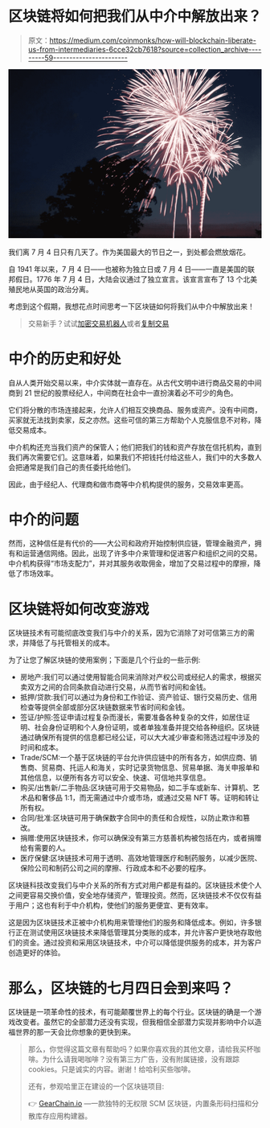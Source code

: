 # 区块链将如何把我们从中介中解放出来？

> 原文：<https://medium.com/coinmonks/how-will-blockchain-liberate-us-from-intermediaries-6cce32cb7618?source=collection_archive---------59----------------------->

![](img/19ee0885f5c11a57be28f6534356f709.png)

我们离 7 月 4 日只有几天了。作为美国最大的节日之一，到处都会燃放烟花。

自 1941 年以来，7 月 4 日——也被称为独立日或 7 月 4 日——一直是美国的联邦假日。1776 年 7 月 4 日，大陆会议通过了独立宣言。该宣言宣布了 13 个北美殖民地从英国的政治分离。

考虑到这个假期，我想花点时间思考一下区块链如何将我们从中介中解放出来！

> 交易新手？试试[加密交易机器人](/coinmonks/crypto-trading-bot-c2ffce8acb2a)或者[复制交易](/coinmonks/top-10-crypto-copy-trading-platforms-for-beginners-d0c37c7d698c)

# 中介的历史和好处

自从人类开始交易以来，中介实体就一直存在。从古代文明中进行商品交易的中间商到 21 世纪的股票经纪人，中间商在社会中一直扮演着必不可少的角色。

它们将分散的市场连接起来，允许人们相互交换商品、服务或资产。没有中间商，买家就无法找到卖家，反之亦然。这些可信的第三方帮助个人克服信息不对称，降低交易成本。

中介机构还充当我们资产的保管人；他们把我们的钱和资产存放在信托机构，直到我们再次需要它们。这意味着，如果我们不把钱托付给这些人，我们中的大多数人会把通常是我们自己的责任委托给他们。

因此，由于经纪人、代理商和做市商等中介机构提供的服务，交易效率更高。

# 中介的问题

然而，这种信任是有代价的——大公司和政府开始控制供应链，管理金融资产，拥有和运营通信网络。因此，出现了许多中介来管理和促进客户和组织之间的交易。中介机构获得“市场支配力”，并对其服务收取佣金，增加了交易过程中的摩擦，降低了市场效率。

# 区块链将如何改变游戏

区块链技术有可能彻底改变我们与中介的关系，因为它消除了对可信第三方的需求，并降低了与托管相关的成本。

为了让您了解区块链的使用案例；下面是几个行业的一些示例:

*   房地产:我们可以通过使用智能合同来消除对产权公司或经纪人的需求，根据买卖双方之间的合同条款自动进行交易，从而节省时间和金钱。
*   抵押/贷款:我们可以通过为身份和工作验证、资产验证、银行交易历史、信用检查等提供全部或部分区块链数据来节省时间和金钱。
*   签证/护照:签证申请过程复杂而漫长，需要准备各种复杂的文件，如居住证明、社会身份证明和个人身份证明，或者单独准备并提交给各种组织。区块链通过确保所有提供的信息都已经公证，可以大大减少审查和筛选过程中涉及的时间和成本。
*   Trade/SCM:一个基于区块链的平台允许供应链中的所有各方，如供应商、销售商、贸易商、托运人和海关，实时记录货物信息、贸易单据、海关申报单和其他信息，以便所有各方可以安全、快速、可信地共享信息。
*   购买/出售新/二手物品:区块链可用于交易物品，如二手车或新车、计算机、艺术品和奢侈品 1:1，而无需通过中介或市场，或通过交易 NFT 等。证明和转让所有权。
*   合同/批准:区块链可用于确保数字合同中的责任和合规性，以防止欺诈和篡改。
*   捐赠:使用区块链技术，你可以确保没有第三方慈善机构被包括在内，或者捐赠给有需要的人。
*   医疗保健:区块链技术可用于透明、高效地管理医疗和制药服务，以减少医院、保险公司和制药公司之间的摩擦、行政成本和不必要的程序。

区块链科技改变我们与中介关系的所有方式对用户都是有益的。区块链技术使个人之间更容易交换价值，安全地存储资产，管理投资。然而，区块链技术不仅仅有益于用户；这也有利于中介机构，使他们的服务更便宜、更有效率。

这是因为区块链技术正被中介机构用来管理他们的服务和降低成本。例如，许多银行正在测试使用区块链技术来降低管理其分类账的成本，并允许客户更快地存取他们的资金。通过投资和采用区块链技术，中介可以降低提供服务的成本，并为客户创造更好的体验。

# 那么，区块链的七月四日会到来吗？

区块链是一项革命性的技术，有可能颠覆世界上的每个行业。区块链的确是一个游戏改变者。虽然它的全部潜力还没有实现，但我相信全部潜力实现并影响中介以造福世界的那一天会比你想象的更快到来。

> 那么，你觉得这篇文章有帮助吗？如果你喜欢我的其他文章，请给我买杯咖啡。为什么请我喝咖啡？没有第三方广告，没有附属链接，没有跟踪 cookies。只是诚实的内容。谢谢！给哈利买些咖啡。
> 
> 还有，参观哈里正在建设的一个区块链项目:
> 
> 👉 [GearChain.io](http://www.gearchain.io) —一款独特的无权限 SCM 区块链，内置条形码扫描和分散库存应用构建器。
